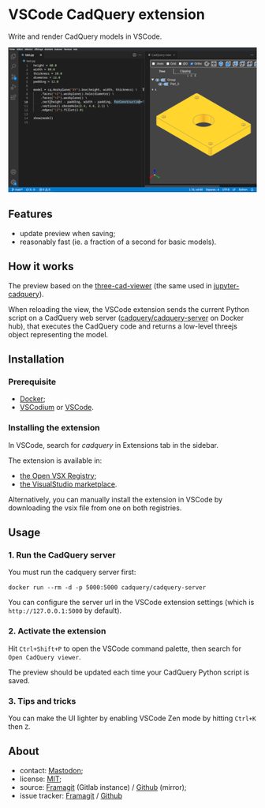 # VSCode CadQuery extension

Write and render CadQuery models in VSCode.

![](doc/screenshot.png)

## Features

- update preview when saving;
- reasonably fast (ie. a fraction of a second for basic models).

## How it works

The preview based on the [three-cad-viewer](https://github.com/bernhard-42/three-cad-viewer) (the same used in [jupyter-cadquery](https://github.com/bernhard-42/jupyter-cadquery)).

When reloading the view, the VSCode extension sends the current Python script on a CadQuery web server ([cadquery/cadquery-server](https://hub.docker.com/r/cadquery/cadquery-server) on Docker hub), that executes the CadQuery code and returns a low-level threejs object representing the model.

## Installation

### Prerequisite

- [Docker](https://docs.docker.com/get-docker/);
- [VSCodium](https://vscodium.com/) or [VSCode](https://code.visualstudio.com/).

### Installing the extension

In VSCode, search for *cadquery* in Extensions tab in the sidebar.

The extension is available in:
- [the Open VSX Registry](https://open-vsx.org/extension/roipoussiere/cadquery);
- [the VisualStudio marketplace](https://marketplace.visualstudio.com/items?itemName=roipoussiere.cadquery).

Alternatively, you can manually install the extension in VSCode by downloading the vsix file from one on both registries.

## Usage

### 1. Run the CadQuery server

You must run the cadquery server first:

    docker run --rm -d -p 5000:5000 cadquery/cadquery-server

You can configure the server url in the VSCode extension settings (which is `http://127.0.0.1:5000` by default).

### 2. Activate the extension

Hit `Ctrl+Shift+P` to open the VSCode command palette, then search for `Open CadQuery viewer`.

The preview should be updated each time your CadQuery Python script is saved.

### 3. Tips and tricks

You can make the UI lighter by enabling VSCode Zen mode by hitting `Ctrl+K` then `Z`.

## About

- contact: [Mastodon](https://mastodon.tetaneutral.net/@roipoussiere);
- license: [MIT](./LICENSE);
- source: [Framagit](https://framagit.org/roipoussiere/cadquery-vscode) (Gitlab instance) / [Github](https://github.com/roipoussiere/cadquery-vscode) (mirror);
- issue tracker: [Framagit](https://framagit.org/roipoussiere/cadquery-vscode/-/issues) / [Github](https://github.com/roipoussiere/cadquery-vscode/issues)
